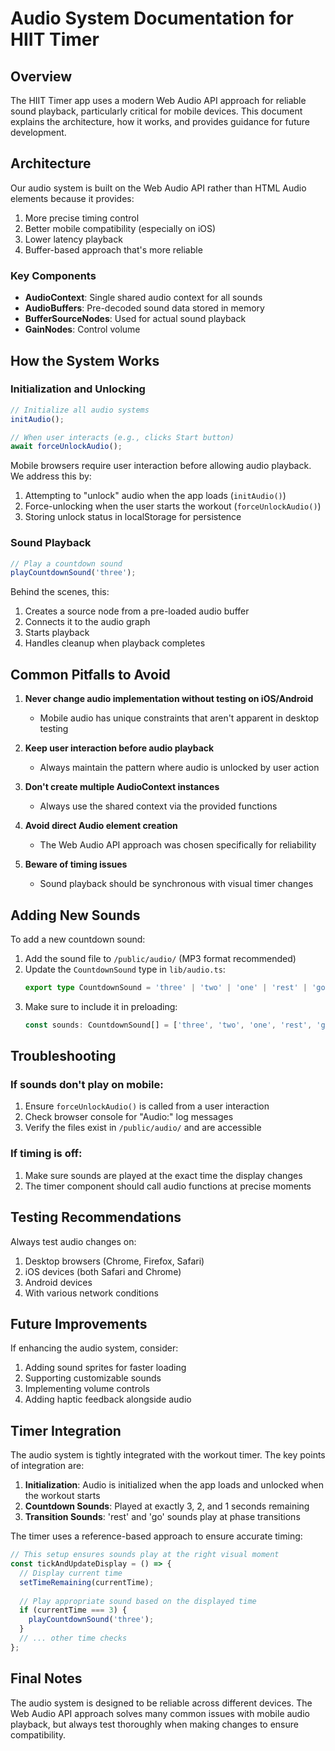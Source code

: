 # Audio System Documentation for HIIT Timer

## Overview

The HIIT Timer app uses a modern Web Audio API approach for reliable sound playback, particularly critical for mobile devices. This document explains the architecture, how it works, and provides guidance for future development.

## Architecture

Our audio system is built on the Web Audio API rather than HTML Audio elements because it provides:

1. More precise timing control
2. Better mobile compatibility (especially on iOS)
3. Lower latency playback
4. Buffer-based approach that's more reliable

### Key Components

- **AudioContext**: Single shared audio context for all sounds
- **AudioBuffers**: Pre-decoded sound data stored in memory
- **BufferSourceNodes**: Used for actual sound playback
- **GainNodes**: Control volume

## How the System Works

### Initialization and Unlocking

```typescript
// Initialize all audio systems
initAudio();

// When user interacts (e.g., clicks Start button)
await forceUnlockAudio();
```

Mobile browsers require user interaction before allowing audio playback. We address this by:

1. Attempting to "unlock" audio when the app loads (`initAudio()`)
2. Force-unlocking when the user starts the workout (`forceUnlockAudio()`)
3. Storing unlock status in localStorage for persistence

### Sound Playback

```typescript
// Play a countdown sound
playCountdownSound('three');
```

Behind the scenes, this:
1. Creates a source node from a pre-loaded audio buffer
2. Connects it to the audio graph
3. Starts playback
4. Handles cleanup when playback completes

## Common Pitfalls to Avoid

1. **Never change audio implementation without testing on iOS/Android**
   - Mobile audio has unique constraints that aren't apparent in desktop testing

2. **Keep user interaction before audio playback**
   - Always maintain the pattern where audio is unlocked by user action

3. **Don't create multiple AudioContext instances**
   - Always use the shared context via the provided functions

4. **Avoid direct Audio element creation**
   - The Web Audio API approach was chosen specifically for reliability

5. **Beware of timing issues**
   - Sound playback should be synchronous with visual timer changes

## Adding New Sounds

To add a new countdown sound:

1. Add the sound file to `/public/audio/` (MP3 format recommended)
2. Update the `CountdownSound` type in `lib/audio.ts`:
   ```typescript
   export type CountdownSound = 'three' | 'two' | 'one' | 'rest' | 'go' | 'your-new-sound';
   ```
3. Make sure to include it in preloading:
   ```typescript
   const sounds: CountdownSound[] = ['three', 'two', 'one', 'rest', 'go', 'your-new-sound'];
   ```

## Troubleshooting

### If sounds don't play on mobile:

1. Ensure `forceUnlockAudio()` is called from a user interaction
2. Check browser console for "Audio:" log messages
3. Verify the files exist in `/public/audio/` and are accessible

### If timing is off:

1. Make sure sounds are played at the exact time the display changes
2. The timer component should call audio functions at precise moments

## Testing Recommendations

Always test audio changes on:
1. Desktop browsers (Chrome, Firefox, Safari)
2. iOS devices (both Safari and Chrome)
3. Android devices
4. With various network conditions

## Future Improvements

If enhancing the audio system, consider:

1. Adding sound sprites for faster loading
2. Supporting customizable sounds
3. Implementing volume controls
4. Adding haptic feedback alongside audio

## Timer Integration

The audio system is tightly integrated with the workout timer. The key points of integration are:

1. **Initialization**: Audio is initialized when the app loads and unlocked when the workout starts
2. **Countdown Sounds**: Played at exactly 3, 2, and 1 seconds remaining
3. **Transition Sounds**: 'rest' and 'go' sounds play at phase transitions

The timer uses a reference-based approach to ensure accurate timing:

```typescript
// This setup ensures sounds play at the right visual moment
const tickAndUpdateDisplay = () => {
  // Display current time
  setTimeRemaining(currentTime);
  
  // Play appropriate sound based on the displayed time
  if (currentTime === 3) {
    playCountdownSound('three');
  } 
  // ... other time checks
};
```

## Final Notes

The audio system is designed to be reliable across different devices. The Web Audio API approach solves many common issues with mobile audio playback, but always test thoroughly when making changes to ensure compatibility. 